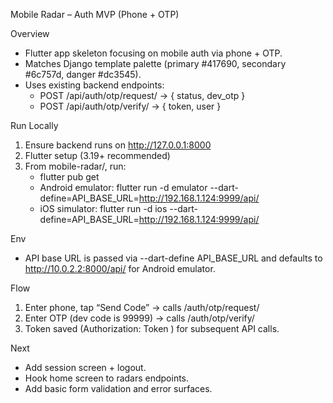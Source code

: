 Mobile Radar – Auth MVP (Phone + OTP)

Overview
- Flutter app skeleton focusing on mobile auth via phone + OTP.
- Matches Django template palette (primary #417690, secondary #6c757d, danger #dc3545).
- Uses existing backend endpoints:
  - POST /api/auth/otp/request/ → { status, dev_otp }
  - POST /api/auth/otp/verify/ → { token, user }

Run Locally
1) Ensure backend runs on http://127.0.0.1:8000
2) Flutter setup (3.19+ recommended)
3) From mobile-radar/, run:
   - flutter pub get
   - Android emulator: flutter run -d emulator --dart-define=API_BASE_URL=http://192.168.1.124:9999/api/
   - iOS simulator: flutter run -d ios --dart-define=API_BASE_URL=http://192.168.1.124:9999/api/

Env
- API base URL is passed via --dart-define API_BASE_URL and defaults to http://10.0.2.2:8000/api/ for Android emulator.

Flow
1) Enter phone, tap “Send Code” → calls /auth/otp/request/
2) Enter OTP (dev code is 99999) → calls /auth/otp/verify/
3) Token saved (Authorization: Token <token>) for subsequent API calls.

Next
- Add session screen + logout.
- Hook home screen to radars endpoints.
- Add basic form validation and error surfaces.
